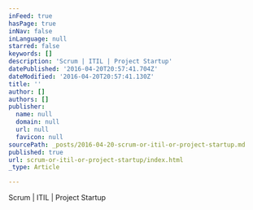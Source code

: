 ```yaml
---
inFeed: true
hasPage: true
inNav: false
inLanguage: null
starred: false
keywords: []
description: 'Scrum | ITIL | Project Startup'
datePublished: '2016-04-20T20:57:41.704Z'
dateModified: '2016-04-20T20:57:41.130Z'
title: ''
author: []
authors: []
publisher:
  name: null
  domain: null
  url: null
  favicon: null
sourcePath: _posts/2016-04-20-scrum-or-itil-or-project-startup.md
published: true
url: scrum-or-itil-or-project-startup/index.html
_type: Article

---
```

Scrum | ITIL | Project Startup